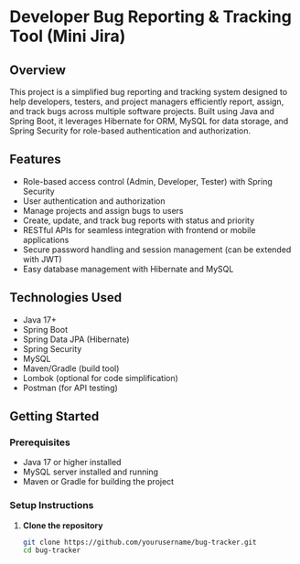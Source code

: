 # Developer Bug Reporting & Tracking Tool (Mini Jira)

## Overview
This project is a simplified bug reporting and tracking system designed to help developers, testers, and project managers efficiently report, assign, and track bugs across multiple software projects. Built using Java and Spring Boot, it leverages Hibernate for ORM, MySQL for data storage, and Spring Security for role-based authentication and authorization.

## Features
- Role-based access control (Admin, Developer, Tester) with Spring Security
- User authentication and authorization
- Manage projects and assign bugs to users
- Create, update, and track bug reports with status and priority
- RESTful APIs for seamless integration with frontend or mobile applications
- Secure password handling and session management (can be extended with JWT)
- Easy database management with Hibernate and MySQL

## Technologies Used
- Java 17+
- Spring Boot
- Spring Data JPA (Hibernate)
- Spring Security
- MySQL
- Maven/Gradle (build tool)
- Lombok (optional for code simplification)
- Postman (for API testing)

## Getting Started

### Prerequisites
- Java 17 or higher installed
- MySQL server installed and running
- Maven or Gradle for building the project

### Setup Instructions
1. **Clone the repository**
   ```bash
   git clone https://github.com/yourusername/bug-tracker.git
   cd bug-tracker
